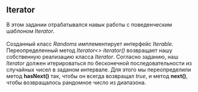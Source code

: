 ## Iterator
В этом задании отрабатывался навык работы с поведенческим шаблоном *Iterator*.
</br></br> 
Созданный класс *Randoms* имплементирует интерфейс *Iterable*. Переопределенный метод *Iterator\<\> iterator()* возвращает нашу собственную реализацию класса *Iterator*.
Согласно заданию, наш *Iterator* должен итерироваться по бесконечной последовательности из случайных чисел в заданом интервале. 
Для этого мы переопределили метод **hasNext()** так, чтобы он всегда возвращал *true*, и метод **next()**, чтобы возвращалось рандомное число из диапазона.
